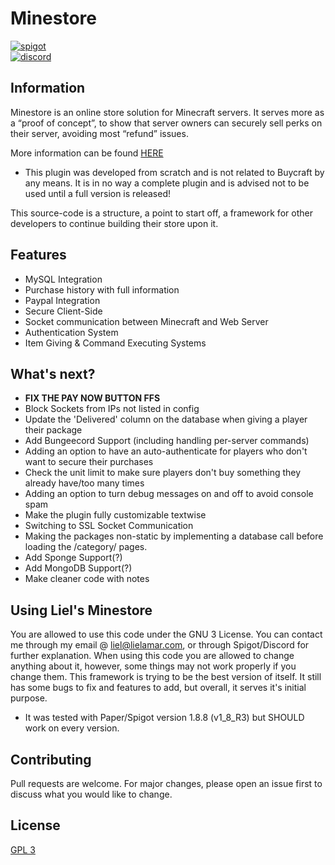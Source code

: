 # Minestore

[<img alt="spigot" src="https://lielamar.com/other/github_spigot.png" size=1.5>](https://www.spigotmc.org/resources/minestore-proof-of-concept-a-flexible-open-source-webstore.86795/)
<br>[<img alt="discord" src="https://lielamar.com/other/github_discord.png" size=1.5>](https://discord.gg/NzgBrqR)
<br>

## Information
Minestore is an online store solution for Minecraft servers.
It serves more as a “proof of concept”, to show that server owners can securely sell perks on their server, avoiding most “refund” issues.

More information can be found [HERE](https://docs.google.com/document/d/1Gqy6RHqojxX5QjQuuB6GWjKTvyUgBUTPidzOyTKpOa4)

* This plugin was developed from scratch and is not related to Buycraft by any means.
It is in no way a complete plugin and is advised not to be used until a full version is released!

This source-code is a structure, a point to start off, a framework for other developers to continue building their store upon it.


## Features
* MySQL Integration
* Purchase history with full information
* Paypal Integration
* Secure Client-Side
* Socket communication between Minecraft and Web Server
* Authentication System
* Item Giving & Command Executing Systems


## What's next?
* <strong>FIX THE PAY NOW BUTTON FFS</strong>
* Block Sockets from IPs not listed in config
* Update the 'Delivered' column on the database when giving a player their package 
* Add Bungeecord Support (including handling per-server commands)
* Adding an option to have an auto-authenticate for players who don't want to secure their purchases
* Check the unit limit to make sure players don't buy something they already have/too many times
* Adding an option to turn debug messages on and off to avoid console spam
* Make the plugin fully customizable textwise
* Switching to SSL Socket Communication
* Making the packages non-static by implementing a database call before loading the /category/ pages.
* Add Sponge Support(?)
* Add MongoDB Support(?)
* Make cleaner code with notes

## Using Liel's Minestore
You are allowed to use this code under the GNU 3 License.
You can contact me through my email @ liel@lielamar.com, or through Spigot/Discord for further explanation.
When using this code you are allowed to change anything about it, however, some things may not work properly if you change them.
This framework is trying to be the best version of itself. It still has some bugs to fix and features to add, but overall, it serves it's initial purpose.

* It was tested with Paper/Spigot version 1.8.8 (v1_8_R3) but SHOULD work on every version.


## Contributing
Pull requests are welcome. For major changes, please open an issue first to discuss what you would like to change.

## License
[GPL 3](https://choosealicense.com/licenses/agpl-3.0/)
